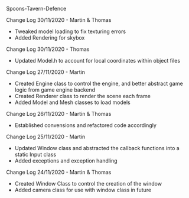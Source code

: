 Spoons-Tavern-Defence

Change Log 30/11/2020 - Martin & Thomas

- Tweaked model loading to fix texturing errors
- Added Rendering for skybox

Change Log 30/11/2020 - Thomas

- Updated Model.h to account for local coordinates within object files

Change Log 27/11/2020 - Martin

- Created Engine class to control the engine, and better abstract game logic from game engine backend
- Created Renderer class to render the scene each frame
- Added Model and Mesh classes to load models

Change Log 26/11/2020 - Martin & Thomas

- Established convensions and refactored code accordingly

Change Log 25/11/2020 - Martin

 - Updated Window class and abstracted the callback functions into a static Input class
 - Added exceptions and exception handling

Change Log 24/11/2020 - Martin & Thomas

 - Created Window Class to control the creation of the window
 - Added camera class for use with window class in future

